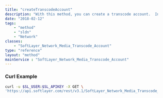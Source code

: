 ```yaml
---
title: "createTranscodeAccount"
description: "With this method, you can create a transcode account.  Individual SoftLayer account can have a single Transcode account. You have to pass your SoftLayer account id as a parameter. "
date: "2018-02-12"
tags:
    - "method"
    - "sldn"
    - "Network"
classes:
    - "SoftLayer_Network_Media_Transcode_Account"
type: "reference"
layout: "method"
mainService : "SoftLayer_Network_Media_Transcode_Account"
---
```


### Curl Example
```bash
curl -u $SL_USER:$SL_APIKEY -X GET \
'https://api.softlayer.com/rest/v3.1/SoftLayer_Network_Media_Transcode_Account/createTranscodeAccount'
```
